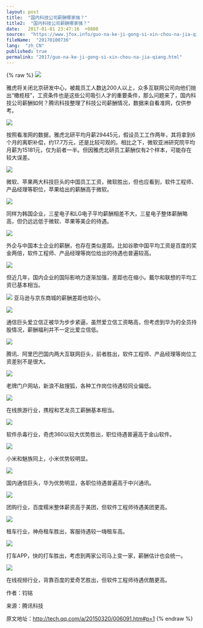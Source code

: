 ```yaml
---
layout: post
title:  "国内科技公司薪酬哪家强？"
title2:  "国内科技公司薪酬哪家强？"
date:   2017-01-01 23:47:16  +0800
source:  "https://www.jfox.info/guo-na-ke-ji-gong-si-xin-chou-na-jia-qiang.html"
fileName:  "20170100736"
lang:  "zh_CN"
published: true
permalink: "2017/guo-na-ke-ji-gong-si-xin-chou-na-jia-qiang.html"
---
```

{% raw %}
![](/wp-content/uploads/2015/03/4c1e11e6e738fbf48de3f9a2da47847a.jpg)

雅虎将关闭北京研发中心，被裁员工人数达200人以上，众多互联网公司向他们抛出“橄榄枝”，工资条件也是这些公司吸引人才的重要条件，那么问题来了，国内科技公司薪酬如何？腾讯科技整理了科技公司薪酬情况，数据来自看准网，仅供参考。

![](/wp-content/uploads/2015/03/9a473645fc4b57aef644e3e599fca2b6.png)

按照看准网的数据，雅虎北研平均月薪29445元，假设员工工作两年，其将拿到6个月的离职补偿，约17.7万元，还是比较可观的。相比之下，微软亚洲研究院平均月薪为15181元，仅为前者一半。但因雅虎北研员工薪酬仅有2个样本，可能存在较大误差。

![](/wp-content/uploads/2015/03/dc52f1348380710181b14a9ceddfc23d.png)

微软、苹果两大科技巨头的中国员工工资，微软胜出，但也应看到，软件工程师、产品经理等职位，苹果给出的薪酬高于微软。

![](/wp-content/uploads/2015/03/802a225ff1ab0badb7e29525271683e4.png)

同样为韩国企业，三星电子和LG电子平均薪酬相差不大，三星电子整体薪酬略高，但仍远远低于微软、苹果等美企的待遇。

![](/wp-content/uploads/2015/03/3e99ff03b405f96914a2ef657da63063.png)

外企与中国本土企业的薪酬，也存在类似差距。比如谷歌中国平均工资是百度的奖金两倍，软件工程师、产品经理等岗位给出的待遇也普遍较高。

![](/wp-content/uploads/2015/03/0367d368a65978d2f4c2847b32c835e1.png)

但近几年，国内企业的国际影响力逐渐加强，差距也在缩小。戴尔和联想的平均工资已基本相当。

![](/wp-content/uploads/2015/03/03d4e55827d5c147699d888fcfddca3d.png)
亚马逊与京东商城的薪酬差距也较小。

![](/wp-content/uploads/2015/03/42df13c397c8a170bd78e0cc5deb052b.png)

通信巨头爱立信正被华为步步紧逼，虽然爱立信工资略高，但考虑到华为的全员持股情况，薪酬福利并不一定比爱立信低。

![](/wp-content/uploads/2015/03/21d4f703336690d22b464f1bf1fa5865.png)

腾讯、阿里巴巴国内两大互联网巨头，前者胜出，软件工程师、产品经理等岗位工资差别不是很大。

![](/wp-content/uploads/2015/03/63f6cc4b8ab6699bf9f1f9c012ff2924.png)

老牌门户网站，新浪不敌搜狐，各种工作岗位待遇较同业偏低。

![](/wp-content/uploads/2015/03/a15ed265a524839c132756a648014f05.png)

在线旅游行业，携程和艺龙员工薪酬基本相当。

![](/wp-content/uploads/2015/03/c170249b6e8f76e2db3bbafebb002fe2.png)

软件杀毒行业，奇虎360以较大优势胜出，职位待遇普遍高于金山软件。

![](/wp-content/uploads/2015/03/50bb7295b7b0866d77b0994e57c77053.png)

小米和魅族同上，小米优势较明显。

![](/wp-content/uploads/2015/03/6d6297a28395a92773072e69deffda04.png)

国内通信巨头，华为优势明显，各职位待遇普遍高于中兴通讯。

![](/wp-content/uploads/2015/03/d23dc61261e424ed890d12a1e0adc59c.png)

团购行业，百度糯米整体薪资高于美团，但软件工程师待遇美团更高。

![](/wp-content/uploads/2015/03/6b6b87380c2830acbec92e6841ff4f4b.png)

租车行业，神舟租车胜出，客服待遇较一嗨租车高。

![](/wp-content/uploads/2015/03/06fe2df54c2ec798334c818d3d5aa943.png)

打车APP，快的打车胜出，考虑到两家公司马上变一家，薪酬估计也会统一。

![](/wp-content/uploads/2015/03/263fe6d4cb4d526d0ac2daff7da067fa.png)

在线视频行业，背靠百度的爱奇艺胜出，但软件工程师待遇优酷更高。

作者：钧铭

来源：腾讯科技

原文地址：http://tech.qq.com/a/20150320/006091.htm#p=1
{% endraw %}
